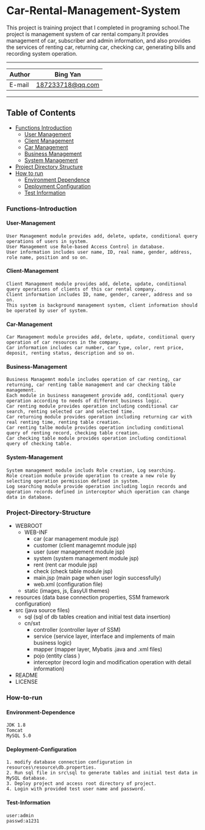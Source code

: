 # Car-Rental-Management-System
This project is training project that I completed in programing school.The project is management system of car rental company.It provides management of car, subscriber and admin information, and also provides the services of renting car, returning car, checking car, generating bills and recording system operation.
****
    
|Author|Bing Yan|
|---|---
|E-mail|187233718@qq.com


****
## Table of Contents
* [Functions Introduction](#Functions-Introduction)
    * [User Management](#User-Management)
    * [Client Management](#Client-Management)
    * [Car Management](#Car-Management)
    * [Business Management](#Business-Management)
    * [System Management](#System-Management)
* [Project Directory Structure](#Project-Directory-Structure)
* [How to run](#How-to-run)
    * [Environment Dependence](#Environment-Dependence)
    * [Deployment Configuration](#Deployment-Configuration)
    * [Test Information](#Test-Information)
    
### Functions-Introduction
#### User-Management
```
User Management module provides add, delete, update, conditional query operations of users in system.
User Management use Role-based Access Control in database.
User information includes user name, ID, real name, gender, address, role name, position and so on.
```
#### Client-Management
```
Client Management module provides add, delete, update, conditional query operations of clients of this car rental company.
Client information includes ID, name, gender, career, address and so on.
This system is background management system, client information should be operated by user of system.
```
#### Car-Management
```
Car Management module provides add, delete, update, conditional query operation of car resources in the company.
Car information includes car number, car type, color, rent price, deposit, renting status, description and so on.
```
#### Business-Management
```
Business Managemnt module includes operation of car renting, car returning, car renting table management and car checking table management.
Each module in business management provide add, conditional query operation according to needs of different business logic.
Car renting module provides operation including conditional car search, renting selected car and selected time.
Car returning module provides operation including returning car with real renting time, renting table creation.
Car renting talbe module provides operation including conditional query of renting record, checking table creation.
Car checking table module provides operation including conditional query of checking table. 
```
#### System-Management
```
System management module includs Role creation, Log searching.
Role creation module provide operation to create a new role by selecting operation permission defined in system.
Log searching module provide operation including login records and operation records defined in interceptor which operation can change data in database.
```

### Project-Directory-Structure
* WEBROOT
    * WEB-INF
        * car (car management module jsp)
        * customer (client managemnt module jsp)
        * user (user management module jsp)
        * system (system management module jsp)
        * rent (rent car module jsp)
        * check (check table module jsp)
        * main.jsp (main page when user login successfully)
        * web.xml (configuration file)
    * static (images, js, EasyUI themes)
* resources (data base connection properties, SSM framework configuration)
* src (java source files)
    * sql (sql of db tables creation and initial test data insertion)
    * cn/sxt
        * controller (controller layer of SSM)
        * service (service layer, interface and implements of main business logic)
        * mapper (mapper layer, Mybatis .java and .xml files)
        * pojo (entity class )
        * interceptor (record login and modification operation with detail information)
* README
* LICENSE
### How-to-run
#### Environment-Dependence 
```
JDK 1.8
Tomcat
MySQL 5.0
```
#### Deployment-Configuration
```
1. modify database connection configuration in resources\resource\db.properties.
2. Run sql file in src\sql to generate tables and initial test data in MySQL database.
3. Deploy project and access root directory of project.
4. Login with provided test user name and password.
```
#### Test-Information
```
user:admin
passwd:a1231
```

